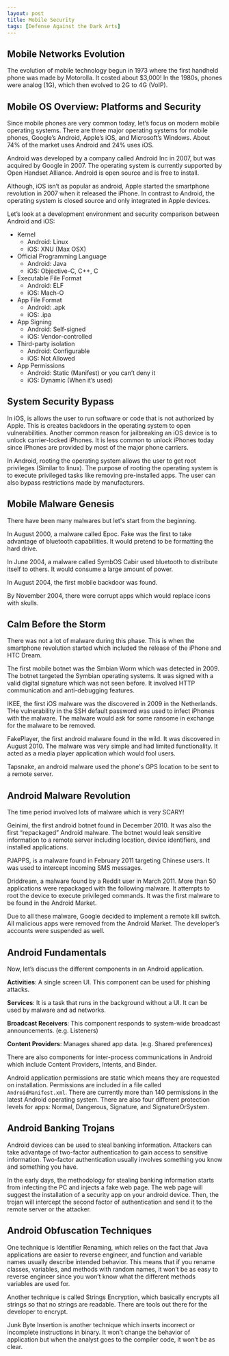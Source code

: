 ```yaml
---
layout: post
title: Mobile Security 
tags: [Defense Against the Dark Arts]
---
```


## Mobile Networks Evolution
The evolution of mobile technology begun in 1973 where the first handheld phone was made by Motorolla. It costed about $3,000! In the 1980s, phones were analog (1G), which then evolved to 2G to 4G (VoIP).

## Mobile OS Overview: Platforms and Security
Since mobile phones are very common today, let’s focus on modern mobile operating systems. There are three major operating systems for mobile phones, Google’s Android, Apple’s iOS, and Microsoft’s Windows. About 74% of the market uses Android and 24% uses iOS. 

Android was developed by a company called Android Inc in 2007, but was acquired by Google in 2007. The operating system is currently supported by Open Handset Alliance. Android is open source and is free to install. 

Although, iOS isn’t as popular as android, Apple started the smartphone revolution in 2007 when it released the iPhone. In contrast to Android, the operating system is closed source and only integrated in Apple devices. 

Let’s look at a development environment and security comparison between Android and iOS:
- Kernel
  - Android: Linux
  - iOS: XNU (Max OSX)
- Official Programming Language
  - Android: Java
  - iOS: Objective-C, C++, C
- Executable File Format
  - Android: ELF
  - iOS: Mach-O
- App File Format
  - Android: .apk
  - iOS: .ipa
- App Signing
  - Android: Self-signed
  - iOS: Vendor-controlled
- Third-party isolation
  - Android: Configurable
  - iOS: Not Allowed
- App Permissions
  - Android: Static (Manifest) or you can’t deny it
  - iOS: Dynamic (When it’s used)

## System Security Bypass
In iOS, is allows the user to run software or code that is not authorized by Apple. This is creates backdoors in the operating system to open vulnerabilities. Another common reason for jailbreaking an iOS device is to unlock carrier-locked iPhones. It is less common to unlock iPhones today since iPhones are provided by most of the major phone carriers.

In Android, rooting the operating system allows the user to get root privileges (Similar to linux). The purpose of rooting the operating system is to execute privileged tasks like removing pre-installed apps. The user can also bypass restrictions made by manufacturers. 

## Mobile Malware Genesis
There have been many malwares but let's start from the beginning.

In August 2000, a malware called Epoc. Fake was the first to take advantage of bluetooth capabilities. It would pretend to be formatting the hard drive.

In June 2004, a malware called SymbOS Cabir used bluetooth to distribute itself to others. It would consume a large amount of power.

In August 2004, the first mobile backdoor was found.

By November 2004, there were corrupt apps which would replace icons with skulls.

## Calm Before the Storm
There was not a lot of malware during this phase. This is when the smartphone revolution started which included the release of the iPhone and HTC Dream.

The first mobile botnet was the Smbian Worm which was detected in 2009. The botnet targeted the Symbian operating systems. It was signed with a valid digital signature which was not seen before. It involved HTTP communication and anti-debugging features.

IKEE, the first iOS malware was the discovered in 2009 in the Netherlands. THe vulnerability in the SSH default password was used to infect iPhones with the malware. The malware would ask for some ransome in exchange for the malware to be removed. 

FakePlayer, the first android malware found in the wild. It was discovered in August 2010. The malware was very simple and had limited functionality. It acted as a media player application which would fool users. 

Tapsnake, an android malware used the phone's GPS location to be sent to a remote server.

## Android Malware Revolution
The time period involved lots of malware which is very SCARY!

Geinimi, the first android botnet found in December 2010. It was also the first “repackaged” Android malware. The botnet would leak sensitive information to a remote server including location, device identifiers, and installed applications. 

PJAPPS, is a malware found in February 2011 targeting Chinese users. It was used to intercept incoming SMS messages. 

Driddream, a malware found by a Reddit user in March 2011. More than 50 applications were repackaged with the following malware. It attempts to root the device to execute privileged commands. It was the first malware to be found in the Android Market. 

Due to all these malware, Google decided to implement a remote kill switch. All malicious apps were removed from the Android Market. The developer’s accounts were suspended as well. 

## Android Fundamentals
Now, let’s discuss the different components in an Android application. 

**Activities**: A single screen UI. This component can be used for phishing attacks.

**Services**: It is a task that runs in the background without a UI. It can be used by malware and ad networks.

**Broadcast Receivers**: This component responds to system-wide broadcast announcements. (e.g. Listeners)

**Content Providers**: Manages shared app data. (e.g. Shared preferences)

There are also components for inter-process communications in Android which include Content Providers, Intents, and Binder.

Android application permissions are static which means they are requested on installation. Permissions are included in a file called `AndroidManifest.xml`. There are currently more than 140 permissions in the latest Android operating system. There are also four different protection levels for apps: Normal, Dangerous, Signature, and SignatureOrSystem.

## Android Banking Trojans
Android devices can be used to steal banking information. Attackers can take advantage of two-factor authentication to gain access to sensitive information. Two-factor authentication usually involves something you know and something you have. 

In the early days, the methodology for stealing banking information starts from infecting the PC and injects a fake web page. The web page will suggest the installation of a security app on your android device. Then, the trojan will intercept the second factor of authentication and send it to the remote server or the attacker.

## Android Obfuscation Techniques
One technique is Identifier Renaming, which relies on the fact that Java applications are easier to reverse engineer, and function and variable names usually describe intended behavior. This means that if you rename classes, variables, and methods with random names, it won’t be as easy to reverse engineer since you won’t know what the different methods variables are used for.

Another technique is called Strings Encryption, which basically encrypts all strings so that no strings are readable. There are tools out there for the developer to encrypt. 

Junk Byte Insertion is another technique which inserts incorrect or incomplete instructions in binary. It won’t change the behavior of application but when the analyst goes to the compiler code, it won’t be as clear.

